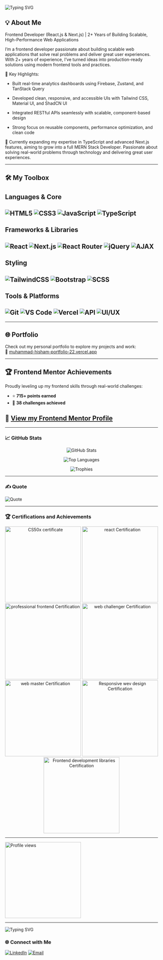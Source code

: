 
![Typing SVG](https://readme-typing-svg.demolab.com?font=Fira+Code&weight=500&size=35&pause=100&color=006EE6&width=435&lines=Hi+there!+👋;I'm+Muhammad+Hisham;A+Frontend+Developer)

## 💡 About Me  

Frontend Developer (React.js & Next.js) | 2+ Years of Building Scalable, High-Performance Web Applications

I’m a frontend developer passionate about building scalable web applications that solve real problems and deliver great user experiences.
With 2+ years of experience, I’ve turned ideas into production-ready solutions using modern frontend tools and practices.

🔹 Key Highlights:

- Built real-time analytics dashboards using Firebase, Zustand, and TanStack Query

- Developed clean, responsive, and accessible UIs with Tailwind CSS, Material UI, and ShadCN UI

- Integrated RESTful APIs seamlessly with scalable, component-based design

- Strong focus on reusable components, performance optimization, and clean code

🌱 Currently expanding my expertise in TypeScript and advanced Next.js features, aiming to grow into a full MERN Stack Developer.
Passionate about solving real-world problems through technology and delivering great user experiences.

---

## 🛠️ My Toolbox

**Languages & Core**
---
![HTML5](https://img.shields.io/badge/HTML5-orange?style=for-the-badge&logo=html5&logoColor=white)
![CSS3](https://img.shields.io/badge/CSS3-blue?style=for-the-badge&logo=css3&logoColor=white)
![JavaScript](https://img.shields.io/badge/JavaScript-yellow?style=for-the-badge&logo=javascript&logoColor=white)
![TypeScript](https://img.shields.io/badge/TypeScript-007ACC?style=for-the-badge&logo=typescript&logoColor=white)
---
**Frameworks & Libraries**
---
![React](https://img.shields.io/badge/React-61DAFB?style=for-the-badge&logo=react&logoColor=black)
![Next.js](https://img.shields.io/badge/Next.js-000000?style=for-the-badge&logo=next.js&logoColor=white)
![React Router](https://img.shields.io/badge/React%20Router-CA4245?style=for-the-badge&logo=react-router&logoColor=white)
![jQuery](https://img.shields.io/badge/jQuery-0769AD?style=for-the-badge&logo=jquery&logoColor=white)
![AJAX](https://img.shields.io/badge/AJAX-005571?style=for-the-badge)
---
**Styling**
---
![TailwindCSS](https://img.shields.io/badge/TailwindCSS-38B2AC?style=for-the-badge&logo=tailwind-css&logoColor=white)
![Bootstrap](https://img.shields.io/badge/Bootstrap-7952B3?style=for-the-badge&logo=bootstrap&logoColor=white)
![SCSS](https://img.shields.io/badge/SCSS-CC6699?style=for-the-badge&logo=sass&logoColor=white)
----
**Tools & Platforms**
---
![Git](https://img.shields.io/badge/Git-F05032?style=for-the-badge&logo=git&logoColor=white)
![VS Code](https://img.shields.io/badge/VSCode-007ACC?style=for-the-badge&logo=visual-studio-code&logoColor=white)
![Vercel](https://img.shields.io/badge/Vercel-000?style=for-the-badge&logo=vercel&logoColor=white)
![API](https://img.shields.io/badge/API%20Integration-lightblue?style=for-the-badge)
![UI/UX](https://img.shields.io/badge/UI%2FUX-Principles-3DDC84?style=for-the-badge)
---


---

## 🌐 Portfolio  
Check out my personal portfolio to explore my projects and work:  
🔗 [muhammad-hisham-portfolio-22.vercel.app](https://muhammad-hisham-portfolio-22.vercel.app/)

---

## 🏆 Frontend Mentor Achievements  
Proudly leveling up my frontend skills through real-world challenges:  

- ⭐ **715+ points earned**  
- 🚀 **38 challenges achieved**  

🔗 [View my Frontend Mentor Profile](https://www.frontendmentor.io/profile/mohamedhesham221)
---
---
### 📈 GitHub Stats  

<p align="center">
  <img src="https://github-readme-stats.vercel.app/api?username=mohamedhesham221&show_icons=true&theme=dark" alt="GitHub Stats">
</p>
<p align="center">
  <img src="https://github-readme-stats.vercel.app/api/top-langs/?username=mohamedhesham221&layout=compact&theme=dark" alt="Top Languages">
</p>
<p align="center">
  <img src="https://github-profile-trophy.vercel.app/?username=mohamedhesham221&theme=darkhub&column=4" alt="Trophies">
</p>

---
### ✍️ Quote
![Quote](https://quotes-github-readme.vercel.app/api?type=horizontal&theme=dark&font=Roboto&animation=fade&emoji=1)

---

### 🏆 Certifications and Achievements

<div align="center">
  <img src="https://res.cloudinary.com/drfia8cgo/image/upload/v1733258472/CS50x_certificate-1_izbzzi.png" width="250" alt="CS50x certificate"> <img src="https://res.cloudinary.com/drfia8cgo/image/upload/v1733259137/React_certified-1_wnhvrw.png" width="250" alt="react Certification"> <img src="https://res.cloudinary.com/drfia8cgo/image/upload/v1733259147/professional_front_end_developer-1_ivvs3s.png" width="250" alt="professional frontend Certification"> <img src="https://res.cloudinary.com/drfia8cgo/image/upload/v1733259155/web_challenger_certificate-1_x498hl.png" width="250" alt="web challenger Certification">
  <img src="https://res.cloudinary.com/drfia8cgo/image/upload/v1752683888/web_master_certification_page-0001_m0kray.jpg" width="250" alt="web master Certification">
  <img src="https://res.cloudinary.com/drfia8cgo/image/upload/v1756285702/responsive_designs_freeCodeCamp_cd7iyw.png" width="250" alt="Responsive wev design Certification">
  <img src="https://res.cloudinary.com/drfia8cgo/image/upload/v1756285702/fronend_libraries_freeCodeCamp_gjuvjm.png" width="250" alt="Frontend development libraries Certification">
</div>


---

<img src="https://komarev.com/ghpvc/?username=mohamedhesham221&style=social,&color=green&label=Profile%20Views&logo=github" alt="Profile views" width="250" />

---

![Typing SVG](https://readme-typing-svg.demolab.com?font=Fira+Code&weight=500&size=35&pause=100&color=006EE6&width=435&lines=Good+Bye+👋)

### 🌐 Connect with Me  

[![LinkedIn](https://img.shields.io/badge/LinkedIn-0077B5?style=for-the-badge&logo=linkedin&logoColor=white)](https://www.linkedin.com/in/muhammad-hisham-23544b253/)
[![Email](https://img.shields.io/badge/Email-D14836?style=for-the-badge&logo=gmail&logoColor=white)](mailto:muhammedheshamm2@gmail.com)

